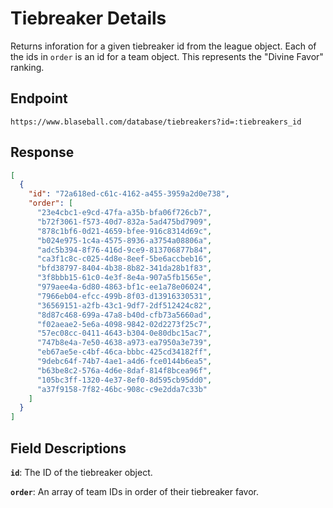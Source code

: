 # Tiebreaker Details

Returns inforation for a given tiebreaker id from the league object. Each of the ids in `order` is an id for a team object. This represents the "Divine Favor" ranking.

## Endpoint

`https://www.blaseball.com/database/tiebreakers?id=:tiebreakers_id`

## Response

```json
[
  {
    "id": "72a618ed-c61c-4162-a455-3959a2d0e738",
    "order": [
      "23e4cbc1-e9cd-47fa-a35b-bfa06f726cb7",
      "b72f3061-f573-40d7-832a-5ad475bd7909",
      "878c1bf6-0d21-4659-bfee-916c8314d69c",
      "b024e975-1c4a-4575-8936-a3754a08806a",
      "adc5b394-8f76-416d-9ce9-813706877b84",
      "ca3f1c8c-c025-4d8e-8eef-5be6accbeb16",
      "bfd38797-8404-4b38-8b82-341da28b1f83",
      "3f8bbb15-61c0-4e3f-8e4a-907a5fb1565e",
      "979aee4a-6d80-4863-bf1c-ee1a78e06024",
      "7966eb04-efcc-499b-8f03-d13916330531",
      "36569151-a2fb-43c1-9df7-2df512424c82",
      "8d87c468-699a-47a8-b40d-cfb73a5660ad",
      "f02aeae2-5e6a-4098-9842-02d2273f25c7",
      "57ec08cc-0411-4643-b304-0e80dbc15ac7",
      "747b8e4a-7e50-4638-a973-ea7950a3e739",
      "eb67ae5e-c4bf-46ca-bbbc-425cd34182ff",
      "9debc64f-74b7-4ae1-a4d6-fce0144b6ea5",
      "b63be8c2-576a-4d6e-8daf-814f8bcea96f",
      "105bc3ff-1320-4e37-8ef0-8d595cb95dd0",
      "a37f9158-7f82-46bc-908c-c9e2dda7c33b"
    ]
  }
]
```

## Field Descriptions

**`id`**: The ID of the tiebreaker object.

**`order`**: An array of team IDs in order of their tiebreaker favor.
